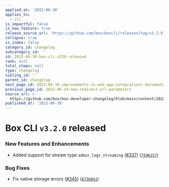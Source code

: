 ```yaml
---
applied_at: '2022-06-30'
applies_to:
  - cli
is_impactful: false
is_new_feature: true
release_source_url: 'https://github.com/box/boxcli/releases/tag/v3.2.0'
collapse: true
is_index: false
category_id: changelog
subcategory_id: ''
id: 2022-06-30-box-cli-v320-released
rank: null
total_steps: null
type: changelog
sibling_id: ''
parent_id: changelog
next_page_id: 2022-06-30-improvements-in-web-app-integrations-documentation
previous_page_id: 2022-06-24-new-redirect-url-parameters
source_url: >-
  https://github.com/box/box-developer-changelog/blob/main/content/2022/06-30-box-cli-v320-released.md
published_at: '2022-06-30'
---
```

# Box CLI `v3.2.0` released

### New Features and Enhancements

* Added support for stream type `admin_logs_streaming` ([#337][1]) ([`7596157`][2])

### Bug Fixes

* Fix native storage errors ([#345][3]) ([`b73b841`][4])

[1]: https://github.com/box/boxcli/issues/337

[2]: https://github.com/box/boxcli/commit/7596157e3a72ef152be44a04198e38d6c57de250

[3]: https://github.com/box/boxcli/issues/345

[4]: https://github.com/box/boxcli/commit/b73b841224ad7f5bb543c92962adb7fc5960bb8c